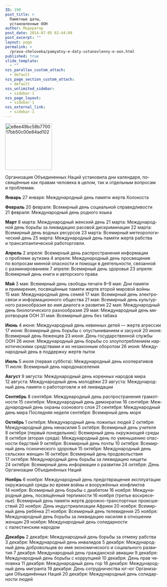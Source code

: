 ```yaml
---
ID: 190
post_title: >
  Памятные даты,
  установленные ООН
author: Модератор
post_date: 2014-07-05 02:44:09
post_excerpt: ""
layout: page
permalink: >
  /prava-cheloveka/pamyatny-e-daty-ustanovlenny-e-oon.html
published: true
slide_template:
  - ""
nzs_parallax_custom_attach:
  - default
nzs_page_section_custom_attach:
  - default
nzs_unlimited_sidebar:
  - sidebar-1
nzs_page_layout:
  - sidebar-1
nzs_external_link:
  - sidebar-1
---
```

<p lang="ru-RU"><a href="http://pravacheloveka.info/wp-content/uploads/2014/07/e8ee49bc58b770017bb50c00e84ad102.png"><img class="aligncenter wp-image-1656 size-thumbnail" src="http://pravacheloveka.info/wp-content/uploads/2014/07/e8ee49bc58b770017bb50c00e84ad102-150x150.png" alt="e8ee49bc58b770017bb50c00e84ad102" width="150" height="150" /></a></p>
<p lang="ru-RU">Организация Объединенных Наций установила дни календаря, посвящённые как правам человека в целом, так и отдельным вопросам и проблемам.</p>
<p lang="ru-RU"><strong>Январь</strong>
27 января: Международный день памяти жертв Холокоста</p>
<p lang="ru-RU"><strong>Февраль</strong>
20 февраля: Всемирный день социальной справедливости
21 февраля: Международный день родного языка</p>
<p lang="ru-RU"><strong>Март</strong>
8 марта: Международный женский день
21 марта: Международной день борьбы за ликвидацию расовой дискриминации
22 марта: Всемирный день водных ресурсов
23 марта: Всемирный метеорологический день
25 марта: Международный день памяти жертв рабства и трансатлантической работорговли.</p>
<p lang="ru-RU"><strong>Апрель</strong>
2 апреля: Всемирный день распространения информации о проблеме аутизма
4 апреля: Международный день просвещения по вопросам минной опасности и помощи в деятельности, связанной с разминированием
7 апреля: Всемирный день здоровья
23 апреля: Всемирный день книги и авторского права</p>
<p lang="ru-RU"><strong>Май</strong>
3 мая: Всемирный день свободы печати
8–9 мая: Дни памяти и примирения, посвящённые памяти жертв второй мировой войны
15 мая: Международный день семей
17 мая: Всемирный день электросвязи и информационного общества
21 мая: Всемирный день культурного разнообразия во имя диалога и развития
22 мая: Международный день биологического разнообразия
29 мая: Международный день миротворцев ООН
31 мая: Всемирный день без табака</p>
<p lang="ru-RU"><strong>Июнь</strong>
4 июня: Международный день невинных детей — жертв агрессии
17 июня: Всемирный день борьбы с опустыниванием и засухой
20 июня: Всемирный день беженцев
23 июня: День государственной службы ООН
26 июня: Международный день борьбы со злоупотреблением наркотическими средствами и их незаконным оборотом
26 июня: Международный день в поддержку жертв пыток</p>
<p lang="ru-RU"><strong>Июль</strong>
5 июля (первая суббота): Международный день кооперативов
11 июля: Всемирный день народонаселения</p>
<p lang="ru-RU"><strong>Август</strong>
9 августа: Международный день коренных народов мира
12 августа: Международный день молодёжи
23 августа: Международный день памяти о работорговле и её ликвидации</p>
<p lang="ru-RU"><strong>Сентябрь</strong>
8 сентября: Международный день распространения грамотности
15 сентября: Международный день демократии
16 сентября: Международный день охраны озонового слоя
21 сентября: Международный день мира
Последняя неделя сентября: Всемирный день моря</p>
<p lang="ru-RU"><strong>Октябрь</strong>
1 октября: Международный день пожилых людей
2 октября: Международный день ненасилия
5 октября: Всемирный день учителя
8 октября (первый понедельник): Всемирный день окружающей среды
8 октября (вторая среда): Международный день по уменьшению опасности бедствий
9 октября: Всемирный день почты
10 октября: Всемирный день психического здоровья
15 октября: Международный день сельских женщин
16 октября: Всемирный день продовольствия
17 октября: Международный день борьбы за ликвидацию нищеты
24 октября: Всемирный день информации о развитии
24 октября: День Организации Объединённых Наций</p>
<p lang="ru-RU"><strong>Ноябрь</strong>
6 ноября: Международный день предотвращения эксплуатации окружающей среды во время войны и вооружённых конфликтов
14 ноября: Всемирный день борьбы с диабетом
16 ноября: Международный день, посвящённый терпимости
16 ноября (третье воскресенье): Всемирный день памяти жертв дорожно-транспортных происшествий
20 ноября: День индустриализации Африки
20 ноября: Всемирный день ребёнка
21 ноября: Всемирный день телевидения
25 ноября: Международный день борьбы за ликвидацию насилия в отношении женщин
29 ноября: Международный день солидарности с палестинским народом</p>
<p lang="ru-RU"><strong>Декабрь</strong>
2 декабря: Международный день борьбы за отмену рабства
3 декабря: Международный день инвалидов
5 декабря: Международный день добровольцев во имя экономического и социального развития
7 декабря: Международный день гражданской авиации
9 декабря: Международный день борьбы с коррупцией
10 декабря: День прав человека
11 декабря: Международный день гор
18 декабря: Международный день мигранта
19 декабря: День сотрудничества юг-юг Организации Объединённых Наций
20 декабря: Международный день солидарности людей</p>